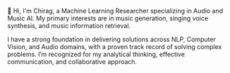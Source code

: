 👋 Hi, I'm Chirag, a Machine Learning Researcher specializing in Audio and Music AI. My primary interests are in music generation, singing voice synthesis, and music information retrieval. 

I have a strong foundation in delivering solutions across NLP, Computer Vision, and Audio domains, with a proven track record of solving complex problems. I’m recognized for my analytical thinking, effective communication, and collaborative approach. 

<!---
ChiragPritmanii/ChiragPritmanii is a ✨ special ✨ repository because its `README.md` (this file) appears on your GitHub profile.
You can click the Preview link to take a look at your changes.
--->
